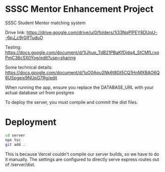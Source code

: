 # SSSC Mentor Enhancement Project
SSSC Student Mentor matching system

Drive link: https://drive.google.com/drive/u/0/folders/1i33NqPlPEY8DUpU--6pJ_c9rGIfTuduO

Testing: https://docs.google.com/document/d/1IJhup_TdB21PBaKfDjdq4_StCMfLrxqPmC36cSX0Yog/edit?usp=sharing

Some technical details: https://docs.google.com/document/d/1uO0Apu2Nk6t8Gt5CQ1HnMXBAO6Q8USpgeix9NUpG7Rg/edit


When running the app, ensure you replace the DATABASE_URL with your actual database url from postgres

To deploy the server, you must compile and commit the dist files.

# Deployment
```bash
cd server
npx tsc
git add .
```

This is because Vercel couldn't compile our server builds, so we have
to do it manually. The settings are configured to directly serve express
routes out of /server/dist.

